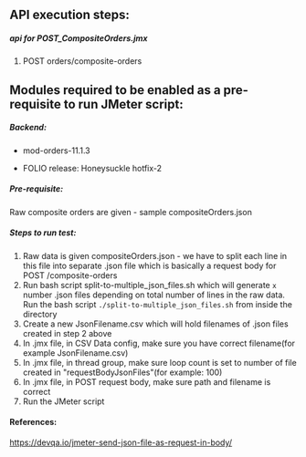 ## API execution steps:

##### api for POST_CompositeOrders.jmx
1. POST orders/composite-orders

## Modules required to be enabled as a pre-requisite to run JMeter script:
##### Backend:
- mod-orders-11.1.3

- FOLIO release: Honeysuckle hotfix-2

##### Pre-requisite:
Raw composite orders are given - sample compositeOrders.json

##### Steps to run test:
1. Raw data is given compositeOrders.json - we have to split each line in this file into separate .json file which is basically a request body for POST /composite-orders
2. Run bash script split-to-multiple_json_files.sh which will generate `x` number .json files depending on total number of lines in the raw data. Run the bash script `./split-to-multiple_json_files.sh` from inside the directory
3. Create a new JsonFilename.csv which will hold filenames of .json files created in step 2 above
4. In .jmx file, in CSV Data config, make sure you have correct filename(for example JsonFilename.csv)
5. In .jmx file, in thread group, make sure loop count is set to number of file created in "requestBodyJsonFiles"(for example: 100)
6. In .jmx file, in POST request body, make sure path and filename is correct
7. Run the JMeter script

#### References:
https://devqa.io/jmeter-send-json-file-as-request-in-body/